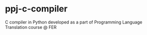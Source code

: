 # ppj-c-compiler
C compiler in Python developed as a part of Programming Language Translation course @ FER
